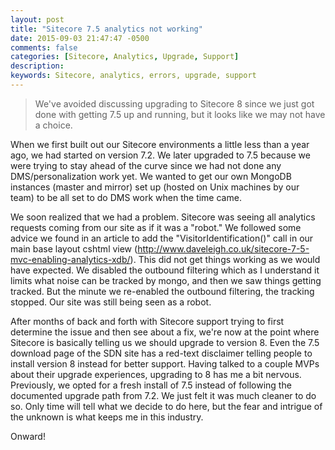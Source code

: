 ```yaml
---
layout: post
title: "Sitecore 7.5 analytics not working"
date: 2015-09-03 21:47:47 -0500
comments: false
categories: [Sitecore, Analytics, Upgrade, Support]
description:
keywords: Sitecore, analytics, errors, upgrade, support
---
```

<!-- more -->
> We've avoided discussing upgrading to Sitecore 8 since we just got done with getting 7.5 up and running, but it looks like we may not have a choice.

When we first built out our Sitecore environments a little less than a year ago, we had started on version 7.2. We later upgraded to 7.5 because we were trying to stay ahead of the curve since we had not done any DMS/personalization work yet. We wanted to get our own MongoDB instances (master and mirror) set up (hosted on Unix machines by our team) to be all set to do DMS work when the time came.

We soon realized that we had a problem. Sitecore was seeing all analytics requests coming from our site as if it was a "robot." We followed some advice we found in an  article to add the "VisitorIdentification()" call in our main base layout cshtml view (http://www.daveleigh.co.uk/sitecore-7-5-mvc-enabling-analytics-xdb/). This did not get things working as we would have expected. We disabled the outbound filtering which as I understand it limits what noise can be tracked by mongo, and then we saw things getting tracked. But the minute we re-enabled the outbound filtering, the tracking stopped. Our site was still being seen as a robot.

After months of back and forth with Sitecore support trying to first determine the issue and then see about a fix, we're now at the point where Sitecore is basically telling us we should upgrade to version 8. Even the 7.5 download page of the SDN site has a red-text disclaimer telling people to install version 8 instead for better support. Having talked to a couple MVPs about their upgrade experiences, upgrading to 8 has me a bit nervous. Previously, we opted for a fresh install of 7.5 instead of following the documented upgrade path from 7.2. We just felt it was much cleaner to do so. Only time will tell what we decide to do here, but the fear and intrigue of the unknown is what keeps me in this industry.

Onward!
